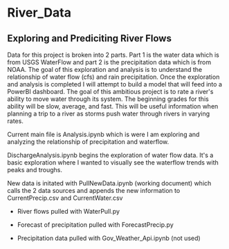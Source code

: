 # River_Data
## Exploring and Prediciting River Flows

Data for this project is broken into 2 parts. Part 1 is the water data which is from USGS WaterFlow and part 2 is the precipitation data which is from NOAA. The goal of this exploration and analysis is to understand the relationship of water flow (cfs) and rain precipitation. Once the exploration and analysis is completed I will attempt to build a model that will feed into a PowerBI dashboard. The goal of this ambitious project is to rate a river's ability to move water through its system. The beginning grades for this ability will be slow, average, and fast. This will be useful information when planning a trip to a river as storms push water through rivers in varying rates. 


Current main file is Analysis.ipynb which is were I am exploring and analyzing the relationship of precipitation and waterflow. 

DischargeAnalysis.ipynb begins the exploration of water flow data. It's a basic exploration where I wanted to visually see the waterflow trends with peaks and troughs.



New data is initated with PullNewData.ipynb (working document) which calls the 2 data sources and appends the new information to CurrentPrecip.csv and CurrentWater.csv

- River flows pulled with WaterPull.py

- Forecast of precipitation pulled with ForecastPrecip.py

- Precipitation data pulled with Gov_Weather_Api.ipynb (not used)


